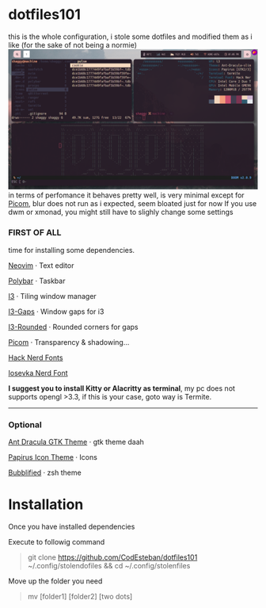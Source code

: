 # dotfiles101
this is the whole configuration, i stole some dotfiles and modified them as i like (for the sake of not being a normie)
![take a look](ricing.png)
in terms of perfomance it behaves pretty well, is very minimal except for [Picom](https://wiki.archlinux.org/title/Picom), blur does not run as i expected, seem bloated just for now 
If you use dwm or xmonad, you might still have to slighly change some settings

### FIRST OF ALL
time for installing some dependencies.

[Neovim](https://wiki.archlinux.org/title/Neovim/)  · Text editor

[Polybar](https://wiki.archlinux.org/title/Polybar) · Taskbar

[I3](https://wiki.archlinux.org/title/I3) · Tiling window manager

[I3-Gaps](https://github.com/Airblader/i3) · Window gaps for i3

[I3-Rounded](https://aur.archlinux.org/packages/i3-gaps-rounded-git/) · Rounded corners for gaps

[Picom](https://wiki.archlinux.org/title/Picom) · Transparency & shadowing...

[Hack Nerd Fonts](https://aur.archlinux.org/packages/ttf-nerd-fonts-hack-complete-git/)

[Iosevka Nerd Font](https://aur.archlinux.org/packages/nerd-fonts-iosevka/)

**I suggest you to install Kitty or Alacritty as terminal**,
 my pc does not supports opengl >3.3, if this is your case, goto way is Termite.
 
----
### Optional
[Ant Dracula GTK Theme](https://aur.archlinux.org/packages/ant-dracula-gtk-theme/) · gtk theme daah

[Papirus Icon Theme](https://github.com/PapirusDevelopmentTeam/papirus-icon-theme) · Icons

[Bubblified](https://github.com/hohmannr/bubblified) · zsh theme


# Installation
Once you have installed dependencies

Execute to followig command
> git clone https://github.com/CodEsteban/dotfiles101 ~/.config/stolendofiles && cd ~/.config/stolenfiles 

Move up the folder you need
>mv [folder1] [folder2] [two dots]
